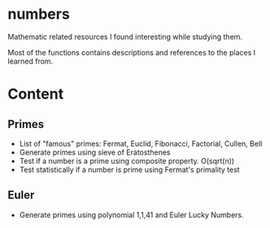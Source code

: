 # numbers
Mathematic related resources I found interesting while studying them.

Most of the functions contains descriptions and references to the places I learned from.


# Content

## Primes
 - List of "famous" primes: Fermat, Euclid, Fibonacci, Factorial, Cullen, Bell
 - Generate primes using sieve of Eratosthenes
 - Test if a number is a prime using composite property. O(sqrt(n))
 - Test statistically if a number is prime using Fermat's primality test

## Euler
 - Generate primes using polynomial 1,1,41 and Euler Lucky Numbers.
 